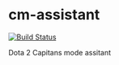 # cm-assistant

[![Build Status](https://travis-ci.org/Sammers21/cm-assistant.svg?branch=master)](https://travis-ci.org/Sammers21/cm-assistant)

Dota 2 Capitans mode assitant
